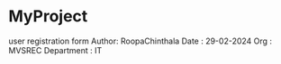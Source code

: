# MyProject
user registration form
Author: RoopaChinthala
Date : 29-02-2024
Org : MVSREC
Department : IT
